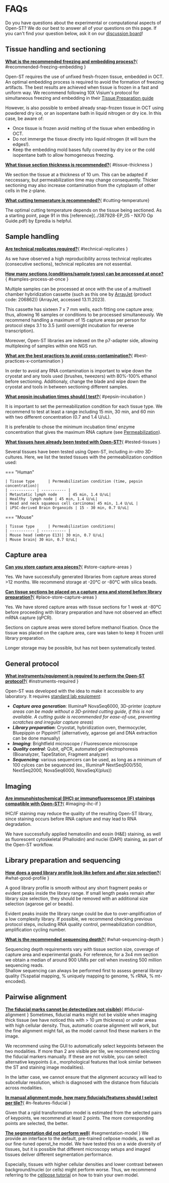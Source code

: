# FAQs 

Do you have questions about the experimental or computational aspects of Open-ST?
We do our best to answer all of your questions on this page. If you can't find your question 
below, ask it on our [discussion board]!

  [discussion board]: https://github.com/rajewsky-lab/openst/discussions/new/chooses


## Tissue handling and sectioning

[__What is the recommended freezing and embedding process?__](#recommended-freezing-embedding){ #recommended-freezing-embedding }

Open-ST requires the use of unfixed fresh-frozen tissue, embedded in OCT. An optimal embedding process is required to avoid the formation of freezing artifacts. The best results are achieved when tissue is frozen in a fast and uniform way.
We recommend following 10X Visium's protocol for simultaneous freezing and embedding in their [Tissue Preparation guide](https://cdn.10xgenomics.com/image/upload/v1695417744/support-documents/CG000240_Demonstrated_Protocol_VisiumSpatialProtocols_TissuePreparationGuide_RevE.pdf)

However, is also possible to embed already snap-frozen tissue in OCT using powdered dry ice, or an isopentane bath in liquid nitrogen or dry ice. In this case, be aware of:

- Once tissue is frozen avoid melting of the tissue when embedding in OCT.
- Do not immerge the tissue directly into liquid nitrogen (it will burn the edges!).
- Keep the embedding mold bases fully covered by dry ice or the cold isopentane bath to allow homogeneous freezing.


[__What tissue section thickness is recommended?__](#tissue-thickness){ #tissue-thickness }

We section the tissue at a thickness of 10 um. This can be adapted if neccessary, but permeabilization time may change consequently. Thicker sectioning may also increase contamination from the cytoplasm of other cells in the z-plane.

[__What cutting temperature is recommended?__](#cutting-temperature){ #cutting-temperature}

The optimal cutting temperature depends on the tissue being sectioned. As a starting point, page 91 in this [reference](../387928-EP_05 - NX70 Op Guide.pdf) by Epredia is helpful.

## Sample handling

[__Are technical replicates required?__](#technical-replicates){ #technical-replicates }

As we have observed a high reproducibility across technical replicates (consecutive sections), technical replicates are not essential.

[__How many sections (conditions/sample types) can be processed at once?__](#samples-process-at-once){ #samples-process-at-once }
	
Multiple samples can be processed at once with the use of a multiwell chamber hybridization cassette
(such as this one by [ArrayJet](https://arrayjet.com/consumables/proplate-multi-well-chambers-16-well-slide-module) (product code: 206862)) (ArrayJet, accessed 13.11.2023). 

This cassette has sixteen 7 x 7 mm wells, each fitting one capture area; thus, allowing 16 samples or conditions to be processed simultaneously.
We recommend handling a maximum of 15 capture areas per person for protocol steps 3.1 to 3.5 (until overnight incubation for reverse transcription).

Moreover, Open-ST libraries are indexed on the p7-adapter side, allowing multiplexing of samples within one NGS run. 

[__What are the best practices to avoid cross-contamination?__](#best-practices-x-contamination){ #best-practices-x-contamination }

In order to avoid any RNA contamination is important to wipe down the cryostat and any tools used (brushes, tweezers) with 80%-100% ethanol before sectioning. Additionaly, change the blade and wipe down the cryostat and tools in between sectioning different samples. 

[__What pepsin incubation times should I test?__](#pepsin-incubation){ #pepsin-incubation }

It is important to set the permeabilization condition for each tissue type. 
We recommend to test at least a range including 15 min, 30 min, and 60 min with two different concentration (0.7 and 1.4 U/uL). 

It is preferable to chose the minimum incubation time/ enzyme concentration that
gives the maximum RNA capture (see [Permeabilization](experimental/library_preparation.md#permeabilization)).

[__What tissues have already been tested with Open-ST?__](#tested-tissues){ #tested-tissues }

Several tissues have been tested using Open-ST, including *in-vitro* 3D-cultures.
Here, we list the tested tissues with the permeabilization condition used:

=== "Human"

    | Tissue type      | Permeabilization condition (time, pepsin concentration)|
    | ----------- | ----------- | 
    | Metastatic lymph node     | 45 min, 1.4 U/uL| 
    | Healthy  lymph node | 45 min, 1.4 U/uL|
    | Head and neck squamous cell carcinoma| 45 min, 1.4 U/uL | 
    | iPSC-derived Brain Organoids | 15 - 30 min, 0.7 U/uL|

=== "Mouse"

    | Tissue type      | Permeabilization conditions|
    | ----------- | ----------- | 
    | Mouse head (embryo E13)| 30 min, 0.7 U/uL|
    | Mouse brain| 30 min, 0.7 U/uL|

## Capture area
[__Can you store capture area pieces?__](#store-capture-areas){ #store-capture-areas }

Yes. We have successfully generated libraries from capture areas stored >12 months. We recommend storage at -20°C or -80°C with silica beads. 

[__Can tissue sections be placed on a capture area and stored before library preparation?__](#place-store-capture-areas){ #place-store-capture-areas }

Yes. We have stored capture areas with tissue sections for 1 week at -80°C before proceeding with library
preparation and have not observed an effect mRNA capture (qPCR). 

Sections on capture areas were stored before methanol fixation. Once the tissue was placed on the capture area,
care was taken to keep it frozen until library preparation.

Longer storage may be possible, but has not been systematically tested. 

## General protocol
[__What instruments/equipment is required to perform the Open-ST protocol?__](#instruments-required){ #instruments-required }

Open-ST was developed with the idea to make it accessible to any laboratory. It requires [standard lab equipment](experimental/getting_started.md): 

-	***Capture area generation***: Illumina® NovaSeq6000, 3D-printer (*capture areas can be made without a 3D-printed cutting guide, if this is not available. A cutting guide is recommended for ease-of-use, preventing scratches and irregular capture areas*)  
- 	***Library preparation***: Cryostat, hybridization oven, thermocycler, Bluepippin or PippinHT (alternatively, agarose gel and DNA extraction can be done manually)
-	***Imaging***: Brightfield microscope / Fluorescence microscope 
-	***Quality control***: Qubit, qPCR, automated gel electrophoresis (Bioanalyzer, TapeStation, Fragment analyzer)
- 	***Sequencing***: various sequencers can be used, as long as a minimum of 100 cylces can be sequenced (ex., Illumina® NextSeq500/550, NextSeq2000, NovaSeq6000, NovaSeqX(plus))

## Imaging
[__Are immunohistochemical (IHC) or immunofluorescence (IF) stainings compatible with Open-ST?__](#imaging-ihc-if){ #imaging-ihc-if }

IHC/IF staining may reduce the quality of the resulting Open-ST library, since staining occurs before RNA capture and may lead to RNA degradation.  

We have successfully applied hematoxilin and eosin (H&E) staining, as well as fluorescent cytoskeletal (Phalloidin) and nuclei (DAPI) staining, as part of the Open-ST workflow.


## Library preparation and sequencing
[__How does a good library profile look like before and after size selection?__](#what-good-profile){ #what-good-profile }
		
A good library profile is smooth without any short fragment peaks or evident peaks inside the library range.
If small length peaks remain after library size selection, they should be removed with an additional size selection (agarose gel or beads). 

Evident peaks inside the library range could be due to over-amplification of a low complexity library.
If possible, we recommend checking previous protocol steps, including RNA quality control, permeabilization condition, amplification cycling number.

[__What is the recommended sequencing depth?__](#what-sequencing-depth){ #what-sequencing-depth }

Sequencing depth requirements vary with tissue section size, coverage of capture area and experimental goals.
For reference, for a 3x4 mm section we obtain a median of around 900 UMIs per cell when investing 500 million sequencing reads.  
Shallow sequencing can always be performed first to assess general library quality (%spatial mapping, % uniquely mapping to genome, % rRNA, % mt-encoded). 


## Pairwise alignment
[__The fiducial marks cannot be detected/are not visible)__](#fiducial-alignment){ #fiducial-alignment }
Sometimes, fiducial marks might not be visible when imaging thick tissue (we have noticed this with > 10 µm thickness) or under areas with high cellular density. Thus, automatic coarse alignment will work, but the fine alignment might fail, as the model cannot find these markers in the image. 

We recommend using the GUI to automatically select keypoints between the two modalities. If more than 2 are visible per tile, we recommend selecting the fiducial markers manually. If these are not visible, you can select alternative keypoints (i.e., morphological features that look similar between the ST and staining image modalities). 

In the latter case, we cannot ensure that the alignment accuracy will lead to subcellular resolution, which is diagnosed with the distance from fiducials across modalities.

[__In manual alignment mode, how many fiducials/features should I select per tile?__](#n-features-fiducial){ #n-features-fiducial }

Given that a rgiid transformation model is estimated from the selected pairs of keypoints, we recommend at least 2 points. The more corresponding points are selected, the better.

[__The segmentation did not perform well__](#segmentation-model){ #segmentation-model }
We provide an interface to the default, pre-trained cellpose models, as well as our fine-tuned openst_he model. We have tested this on a wide diversity of tissues, but it is possible that different microscopy setups and imaged tissues deliver different segmentation performance. 

Especially, tissues with higher cellular densities and lower contrast between background/nuclei (or cells) might perform worse. Thus, we recommend referring to the [cellpose tutorial](TODO_link) on how to train your own model.